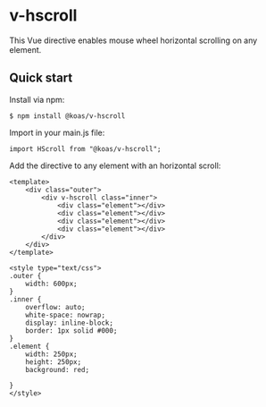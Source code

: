 # v-hscroll
This Vue directive enables mouse wheel horizontal scrolling on any element.

## Quick start
Install via npm:

`$ npm install @koas/v-hscroll`

Import in your main.js file:

`import HScroll from "@koas/v-hscroll";`

Add the directive to any element with an horizontal scroll:

```
<template>
	<div class="outer">
		<div v-hscroll class="inner">
			<div class="element"></div>
			<div class="element"></div>
			<div class="element"></div>
			<div class="element"></div>
		</div>
	</div>
</template>

<style type="text/css">
.outer {
	width: 600px;
}
.inner {
	overflow: auto;
	white-space: nowrap;
	display: inline-block;
	border: 1px solid #000;
}
.element {
	width: 250px;
	height: 250px;
	background: red;

}
</style>


```

